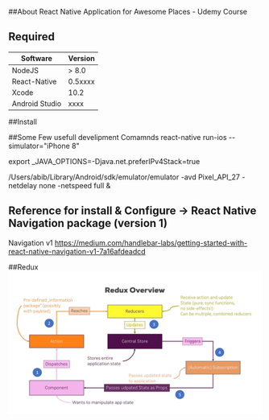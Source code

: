 ##About
React Native Application for Awesome Places - Udemy Course

## Required

| Software        | Version  |
|-----------------|----------|
| NodeJS          | > 8.0    |
| React-Native    | 0.5xxxx  |
| Xcode  | 10.2   |          |
| Android Studio  | xxxx     |


##Install


##Some Few usefull develipment Comamnds
react-native run-ios --simulator="iPhone 8"

export _JAVA_OPTIONS=-Djava.net.preferIPv4Stack=true

/Users/abib/Library/Android/sdk/emulator/emulator -avd Pixel_API_27 -netdelay none -netspeed full &

## Reference for install & Configure -> React Native Navigation package (version 1)
Navigation v1
https://medium.com/handlebar-labs/getting-started-with-react-native-navigation-v1-7a16afdeadcd

##Redux
![React / Redux Diagram](./Documentation/Images/Redux.png)

